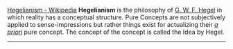 [Hegelianism - Wikipedia](https://en.wikipedia.org/wiki/Hegelianism)
**Hegelianism** is the philosophy of [G. W. F. Hegel](https://en.wikipedia.org/wiki/Georg_Wilhelm_Friedrich_Hegel "Georg Wilhelm Friedrich Hegel") in which reality has a conceptual structure. Pure Concepts are not subjectively applied to sense-impressions but rather things exist for actualizing their [_a priori_](https://en.wikipedia.org/wiki/A_priori_and_a_posteriori "A priori and a posteriori") pure concept. The concept of the concept is called the Idea by Hegel.
___
